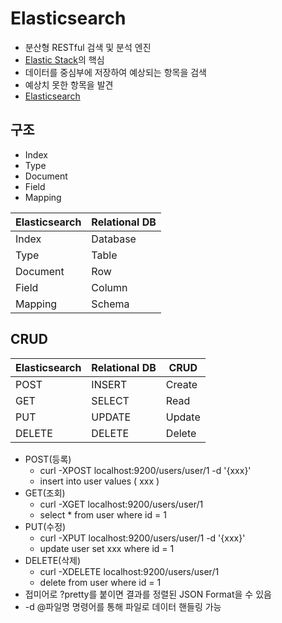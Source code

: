 # Elasticsearch
* 분산형 RESTful 검색 및 분석 엔진
* [Elastic Stack](https://www.elastic.co/)의 핵심
* 데이터를 중심부에 저장하여 예상되는 항목을 검색
* 예상치 못한 항목을 발견
* [Elasticsearch](https://www.elastic.co/kr/products/elasticsearch)

## 구조
* Index
* Type
* Document
* Field
* Mapping

| Elasticsearch  |Relational DB|
|---|---|
|Index|Database|
|Type|Table|
|Document|Row|
|Field|Column|
|Mapping|Schema|

## CRUD

| Elasticsearch | Relational DB | CRUD   |
|---------------|---------------|--------|
| POST          | INSERT        | Create |
| GET           | SELECT        | Read   |
| PUT           | UPDATE        | Update |
| DELETE        | DELETE        | Delete |

* POST(등록)
   * curl -XPOST localhost:9200/users/user/1 -d '{xxx}'
   * insert into user values ( xxx )
* GET(조회)
   * curl -XGET localhost:9200/users/user/1
   * select * from user where id = 1
* PUT(수정)
   * curl -XPUT localhost:9200/users/user/1 -d '{xxx}'
   * update user set xxx where id = 1
* DELETE(삭제)
   * curl -XDELETE localhost:9200/users/user/1
   * delete from user where id = 1
* 접미어로 ?pretty를 붙이면 결과를 정렬된 JSON Format을 수 있음
* -d @파일명 명령어를 통해 파일로 데이터 핸들링 가능

